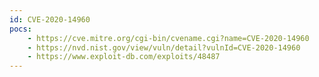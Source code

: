```yaml
---
id: CVE-2020-14960
pocs:
    - https://cve.mitre.org/cgi-bin/cvename.cgi?name=CVE-2020-14960
    - https://nvd.nist.gov/view/vuln/detail?vulnId=CVE-2020-14960
    - https://www.exploit-db.com/exploits/48487
---
```

